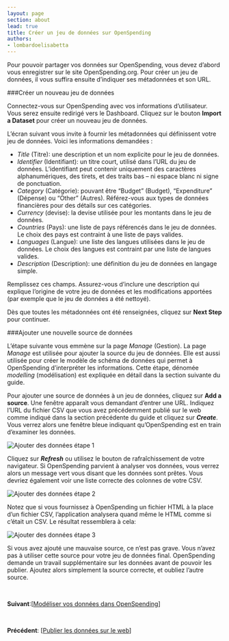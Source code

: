 ```yaml
---
layout: page
section: about
lead: true
title: Créer un jeu de données sur OpenSpending
authors:
- lombardoelisabetta
---
```

Pour pouvoir partager vos données sur OpenSpending, vous devez d’abord vous enregistrer sur le site OpenSpending.org. Pour créer un jeu de données, il vous suffira ensuite d’indiquer ses métadonnées et son URL.

###Créer un nouveau jeu de données

Connectez-vous sur OpenSpending avec vos informations d’utilisateur. Vous serez ensuite redirigé vers le Dashboard. Cliquez sur le bouton **Import a Dataset** pour créer un nouveau jeu de données.

L’écran suivant vous invite à fournir les métadonnées qui définissent votre jeu de données. Voici les informations demandées :

* _Title_ (Titre): une description et un nom explicite pour le jeu de données.
* _Identifier_ (Identifiant): un titre court, utilisé dans l’URL du jeu de données. L’identifiant peut contenir uniquement des caractères alphanumériques, des tirets, et des traits bas – ni espace blanc ni signe de ponctuation.
* _Category_ (Catégorie): pouvant être “Budget” (Budget), “Expenditure” (Dépense) ou “Other” (Autres). Référez-vous aux types de données financières pour des détails sur ces catégories.
* _Currency_ (devise): la devise utilisée pour les montants dans le jeu de données.
* _Countries_ (Pays): une liste de pays référencés dans le jeu de données. Le choix des pays est contraint à une liste de pays valides.
* _Languages_ (Langue): une liste des langues utilisées dans le jeu de données. Le choix des langues est contraint par une liste de langues valides.
* _Description_ (Description): une définition du jeu de données en langage simple.

Remplissez ces champs. Assurez-vous d’inclure une description qui explique l’origine de votre jeu de données et les modifications apportées (par exemple que le jeu de données a été nettoyé).

Dès que toutes les métadonnées ont été renseignées, cliquez sur **Next Step** pour continuer.

###Ajouter une nouvelle source de données

L’étape suivante vous emmène sur la page _Manage_ (Gestion). La page _Manage_ est utilisée pour ajouter la source du jeu de données. Elle est aussi utilisée pour créer le modèle de schéma de données qui permet à OpenSpending d’interpréter les informations. Cette étape, dénomée _modelling_ (modélisation) est expliquée en détail dans la section suivante du guide.

Pour ajouter une source de données à un jeu de données, cliquez sur **Add a source**. Une fenêtre apparaît vous demandant d’entrer une URL. Indiquez l’URL du fichier CSV que vous avez précédemment publié sur le web comme indiqué dans la section précédente du guide et cliquez sur _**Create**_. Vous verrez alors une fenêtre bleue indiquant qu’OpenSpending est en train d’examiner les données.

![Ajouter des données étape 1](http://blog.openspending.org/files/2013/08/image_2-e1375888360807.png)

Cliquez sur _**Refresh**_ ou utilisez le bouton de rafraîchissement de votre navigateur. Si OpenSpending parvient à analyser vos données, vous verrez alors un message vert vous disant que les données sont prêtes. Vous devriez également voir une liste correcte des colonnes de votre CSV.

![Ajouter des données étape 2](http://blog.openspending.org/files/2013/08/image_3-e1375888381459.png)

Notez que si vous fournissez à OpenSpending un fichier HTML à la place d’un fichier CSV, l’application analysera quand même le HTML comme si c’était un CSV. Le résultat ressemblera à cela:

![Ajouter des données étape 3](http://blog.openspending.org/files/2013/08/image_4-e1375888407751.png)

Si vous avez ajouté une mauvaise source, ce n’est pas grave. Vous n’avez pas à utiliser cette source pour votre jeu de données final. OpenSpending demande un travail supplémentaire sur les données avant de pouvoir les publier. Ajoutez alors simplement la source correcte, et oubliez l’autre source.

&nbsp;

**Suivant**:[<a href="./modeliser-vos-donnees-dans-openspending/">Modéliser vos données dans OpenSpending</a>]

&nbsp;

**Précédent**: [<a href="./publier-les-donnees-sur-le-web/">Publier les données sur le web</a>]
